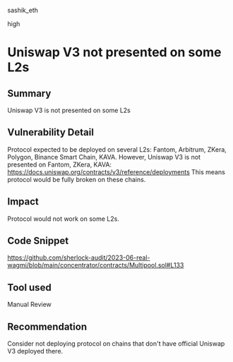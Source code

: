 sashik_eth

high

# Uniswap V3 not presented on some L2s

## Summary

Uniswap V3 is not presented on some L2s

## Vulnerability Detail

Protocol expected to be deployed on several L2s: Fantom, Arbitrum, ZKera, Polygon, Binance Smart Chain, KAVA.
However, Uniswap V3 is not presented on Fantom, ZKera, KAVA:
https://docs.uniswap.org/contracts/v3/reference/deployments
This means protocol would be fully broken on these chains.

## Impact

Protocol would not work on some L2s.

## Code Snippet

https://github.com/sherlock-audit/2023-06-real-wagmi/blob/main/concentrator/contracts/Multipool.sol#L133

## Tool used

Manual Review

## Recommendation

Consider not deploying protocol on chains that don't have official Uniswap V3 deployed there.
